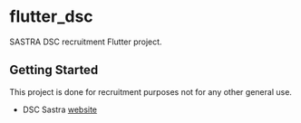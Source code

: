 # flutter_dsc

SASTRA DSC recruitment Flutter project.

## Getting Started

This project is done for recruitment purposes not for any other general use.

- DSC Sastra [website](https://dscsastra.com)
